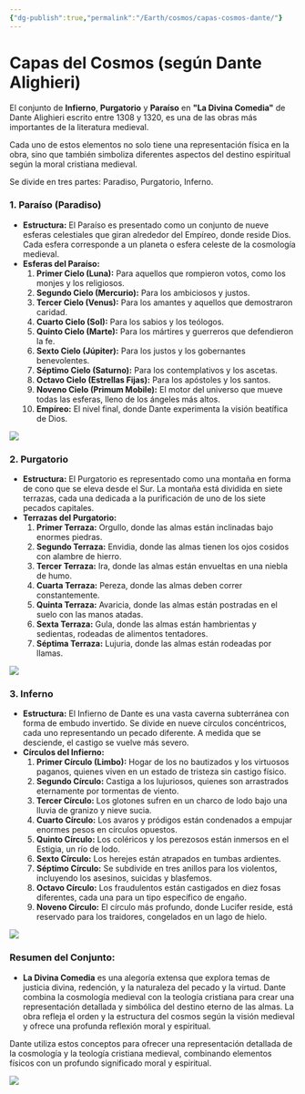 ```yaml
---
{"dg-publish":true,"permalink":"/Earth/cosmos/capas-cosmos-dante/"}
---
```



# Capas del Cosmos (según Dante Alighieri)

El conjunto de **Infierno**, **Purgatorio** y **Paraíso** en **"La Divina Comedia"** de Dante Alighieri escrito entre 1308 y 1320, es una de las obras más importantes de la literatura medieval.

Cada uno de estos elementos no solo tiene una representación física en la obra, sino que también simboliza diferentes aspectos del destino espiritual según la moral cristiana medieval. 

Se divide en tres partes: Paradiso, Purgatorio, Inferno.

### 1. Paraíso (Paradiso)
- **Estructura:** El Paraíso es presentado como un conjunto de nueve esferas celestiales que giran alrededor del Empíreo, donde reside Dios. Cada esfera corresponde a un planeta o esfera celeste de la cosmología medieval.
- **Esferas del Paraíso:**
  1. **Primer Cielo (Luna):** Para aquellos que rompieron votos, como los monjes y los religiosos.
  2. **Segundo Cielo (Mercurio):** Para los ambiciosos y justos.
  3. **Tercer Cielo (Venus):** Para los amantes y aquellos que demostraron caridad.
  4. **Cuarto Cielo (Sol):** Para los sabios y los teólogos.
  5. **Quinto Cielo (Marte):** Para los mártires y guerreros que defendieron la fe.
  6. **Sexto Cielo (Júpiter):** Para los justos y los gobernantes benevolentes.
  7. **Séptimo Cielo (Saturno):** Para los contemplativos y los ascetas.
  8. **Octavo Cielo (Estrellas Fijas):** Para los apóstoles y los santos.
  9. **Noveno Cielo (Primum Mobile):** El motor del universo que mueve todas las esferas, lleno de los ángeles más altos.
  10. **Empíreo:** El nivel final, donde Dante experimenta la visión beatífica de Dios.

![](https://i.imgur.com/Qo40vZL.jpeg)


### 2. Purgatorio
- **Estructura:** El Purgatorio es representado como una montaña en forma de cono que se eleva desde el Sur. La montaña está dividida en siete terrazas, cada una dedicada a la purificación de uno de los siete pecados capitales.
- **Terrazas del Purgatorio:**
  1. **Primer Terraza:** Orgullo, donde las almas están inclinadas bajo enormes piedras.
  2. **Segundo Terraza:** Envidia, donde las almas tienen los ojos cosidos con alambre de hierro.
  3. **Tercer Terraza:** Ira, donde las almas están envueltas en una niebla de humo.
  4. **Cuarta Terraza:** Pereza, donde las almas deben correr constantemente.
  5. **Quinta Terraza:** Avaricia, donde las almas están postradas en el suelo con las manos atadas.
  6. **Sexta Terraza:** Gula, donde las almas están hambrientas y sedientas, rodeadas de alimentos tentadores.
  7. **Séptima Terraza:** Lujuria, donde las almas están rodeadas por llamas.

![](https://i.imgur.com/IvfxBXA.jpeg)


### 3. Inferno
- **Estructura:** El Infierno de Dante es una vasta caverna subterránea con forma de embudo invertido. Se divide en nueve círculos concéntricos, cada uno representando un pecado diferente. A medida que se desciende, el castigo se vuelve más severo.
- **Círculos del Infierno:**
  1. **Primer Círculo (Limbo):** Hogar de los no bautizados y los virtuosos paganos, quienes viven en un estado de tristeza sin castigo físico.
  2. **Segundo Círculo:** Castiga a los lujuriosos, quienes son arrastrados eternamente por tormentas de viento.
  3. **Tercer Círculo:** Los glotones sufren en un charco de lodo bajo una lluvia de granizo y nieve sucia.
  4. **Cuarto Círculo:** Los avaros y pródigos están condenados a empujar enormes pesos en círculos opuestos.
  5. **Quinto Círculo:** Los coléricos y los perezosos están inmersos en el Estigia, un río de lodo.
  6. **Sexto Círculo:** Los herejes están atrapados en tumbas ardientes.
  7. **Séptimo Círculo:** Se subdivide en tres anillos para los violentos, incluyendo los asesinos, suicidas y blasfemos.
  8. **Octavo Círculo:** Los fraudulentos están castigados en diez fosas diferentes, cada una para un tipo específico de engaño.
  9. **Noveno Círculo:** El círculo más profundo, donde Lucifer reside, está reservado para los traidores, congelados en un lago de hielo.

![](https://i.imgur.com/ZwEokjw.jpeg)


### Resumen del Conjunto:
- **La Divina Comedia** es una alegoría extensa que explora temas de justicia divina, redención, y la naturaleza del pecado y la virtud. Dante combina la cosmología medieval con la teología cristiana para crear una representación detallada y simbólica del destino eterno de las almas. La obra refleja el orden y la estructura del cosmos según la visión medieval y ofrece una profunda reflexión moral y espiritual.

Dante utiliza estos conceptos para ofrecer una representación detallada de la cosmología y la teología cristiana medieval, combinando elementos físicos con un profundo significado moral y espiritual.


![](https://i.imgur.com/IV85u16.jpeg)


